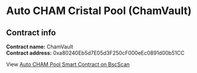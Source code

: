 # Auto CHAM Cristal Pool \(ChamVault\)

## Contract info

**Contract name:** ChamVault  
**Contract address:** 0xa80240Eb5d7E05d3F250cF000eEc0891d00b51CC

View [Auto CHAM Pool Smart Contract on BscScan](https://bscscan.com/address/0xa80240eb5d7e05d3f250cf000eec0891d00b51cc#code)

